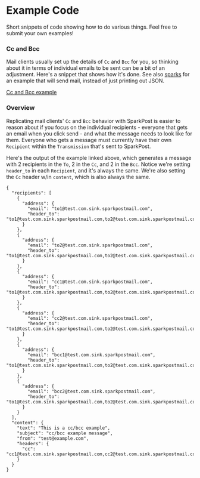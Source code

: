 # Example Code

Short snippets of code showing how to do various things.
Feel free to submit your own examples!

### Cc and Bcc

Mail clients usually set up the details of `Cc` and `Bcc` for you, so thinking about it in terms of individual emails to be sent can be a bit of an adjustment. Here's a snippet that shows how it's done. See also [sparks](cmd/sparks/sparks.go) for an example that will send mail, instead of just printing out JSON.

[Cc and Bcc example](cc/cc.go)

### Overview

Replicating mail clients' `Cc` and `Bcc` behavior with SparkPost is easier to reason about if you focus on the individual recipients - everyone that gets an email when you click send - and what the message needs to look like for them. Everyone who gets a message must currently have their own `Recipient` within the `Transmission` that's sent to SparkPost.

Here's the output of the example linked above, which generates a message with 2 recipients in the `To`, 2 in the `Cc`, and 2 in the `Bcc`. Notice we're setting `header_to` in each `Recipient`, and it's always the same. We're also setting the `Cc` header w/in `content`, which is also always the same.

    {
      "recipients": [
        {
          "address": {
            "email": "to1@test.com.sink.sparkpostmail.com",
            "header_to": "to1@test.com.sink.sparkpostmail.com,to2@test.com.sink.sparkpostmail.com"
          }
        },
        {
          "address": {
            "email": "to2@test.com.sink.sparkpostmail.com",
            "header_to": "to1@test.com.sink.sparkpostmail.com,to2@test.com.sink.sparkpostmail.com"
          }
        },
        {
          "address": {
            "email": "cc1@test.com.sink.sparkpostmail.com",
            "header_to": "to1@test.com.sink.sparkpostmail.com,to2@test.com.sink.sparkpostmail.com"
          }
        },
        {
          "address": {
            "email": "cc2@test.com.sink.sparkpostmail.com",
            "header_to": "to1@test.com.sink.sparkpostmail.com,to2@test.com.sink.sparkpostmail.com"
          }
        },
        {
          "address": {
            "email": "bcc1@test.com.sink.sparkpostmail.com",
            "header_to": "to1@test.com.sink.sparkpostmail.com,to2@test.com.sink.sparkpostmail.com"
          }
        },
        {
          "address": {
            "email": "bcc2@test.com.sink.sparkpostmail.com",
            "header_to": "to1@test.com.sink.sparkpostmail.com,to2@test.com.sink.sparkpostmail.com"
          }
        }
      ],
      "content": {
        "text": "This is a cc/bcc example",
        "subject": "cc/bcc example message",
        "from": "test@example.com",
        "headers": {
          "cc": "cc1@test.com.sink.sparkpostmail.com,cc2@test.com.sink.sparkpostmail.com"
        }
      }
    }

